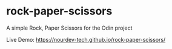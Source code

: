 # rock-paper-scissors

A simple Rock, Paper Scissors for the Odin project

Live Demo: https://nourdev-tech.github.io/rock-paper-scissors/
